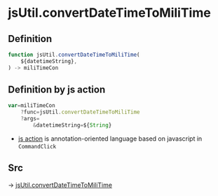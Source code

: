 # jsUtil.convertDateTimeToMiliTime

## Definition

```js.js
function jsUtil.convertDateTimeToMiliTime(
	${datetimeString},
) -> miliTimeCon
```


## Definition by js action

```js.js
var=miliTimeCon
	?func=jsUtil.convertDateTimeToMiliTime
	?args=
		&datetimeString=${String}
```

- [js action](#) is annotation-oriented language based on javascript in `CommandClick`



## Src

-> [jsUtil.convertDateTimeToMiliTime](https://github.com/puutaro/CommandClick/blob/master/app/src/main/java/com/puutaro/commandclick/fragment_lib/terminal_fragment/js_interface/JsUtil.kt#L48)


